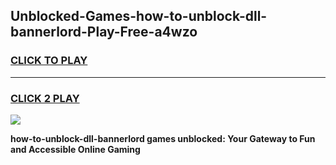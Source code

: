 
## Unblocked-Games-how-to-unblock-dll-bannerlord-Play-Free-a4wzo
<h3>
<a href="https://premium76.site?title=how-to-unblock-dll-bannerlord&ref=21A">CLICK TO PLAY</a></h3>
<hr>

<h3>
<a href="https://premium76.site?title=how-to-unblock-dll-bannerlord&ref=21A">CLICK 2 PLAY</a>
  
</h3>

<a href="https://premium76.site?title=how-to-unblock-dll-bannerlord&ref=21A"><img src="https://clearcache.store/games.png"></a>


**how-to-unblock-dll-bannerlord games unblocked: Your Gateway to Fun and Accessible Online Gaming**

